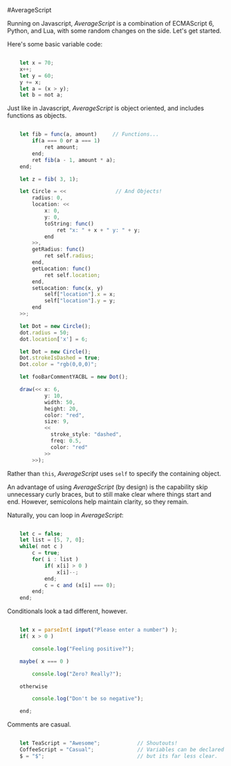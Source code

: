 #AverageScript

Running on Javascript, _AverageScript_ is a combination of ECMAScript 6, Python, and Lua, with some random changes on the side. Let's get started.

Here's some basic variable code:

```js

    let x = 70;
    x++;
    let y = 60;
    y += x;
    let a = (x > y);
    let b = not a;

```

Just like in Javascript, _AverageScript_ is object oriented, and includes functions as objects.

```js

    let fib = func(a, amount)     // Functions...
        if(a === 0 or a === 1)
            ret amount;
        end;
        ret fib(a - 1, amount * a);
    end;

    let z = fib( 3, 1);

    let Circle = <<                // And Objects!
        radius: 0, 
        location: << 
            x: 0, 
            y: 0,
            toString: func()
                ret "x: " + x + " y: " + y;
            end
        >>,
        getRadius: func()
            ret self.radius;
        end,
        getLocation: func()
            ret self.location;
        end,
        setLocation: func(x, y)
            self["location"].x = x;
            self["location"].y = y;
        end
    >>;

    let Dot = new Circle();
    dot.radius = 50;
    dot.location['x'] = 6;

    let Dot = new Circle();
    Dot.strokeIsDashed = true;
    Dot.color = "rgb(0,0,0)";

    let fooBarCommentYACBL = new Dot();

    draw(<< x: 6, 
            y: 10, 
            width: 50, 
            height: 20, 
            color: "red", 
            size: 9, 
            << 
              stroke_style: "dashed", 
              freq: 0.5, 
              color: "red"
            >>
        >>);

````

Rather than `this`, _AverageScript_ uses `self` to specify the containing object.

An advantage of using _AverageScript_ (by design) is the capability skip unnecessary curly braces, but to still make clear where things start and end. However, semicolons help maintain clarity, so they remain.

Naturally, you can loop in _AverageScript_:

```js

    let c = false;
    let list = [5, 7, 0];
    while( not c )
        c = true;
        for( i : list )
            if( x[i] > 0 )
                x[i]--;
            end;
            c = c and (x[i] === 0);
        end;
    end;

```

Conditionals look a tad different, however.

```js

    let x = parseInt( input("Please enter a number") );
    if( x > 0 )

        console.log("Feeling positive?");

    maybe( x === 0 )

        console.log("Zero? Really?");

    otherwise

        console.log("Don't be so negative");

    end;

```

Comments are casual.

```js

    let TeaScript = "Awesome";            // Shoutouts!
    CoffeeScript = "Casual";              // Variables can be declared without let,
    $ = "$";                              // but its far less clear.

```